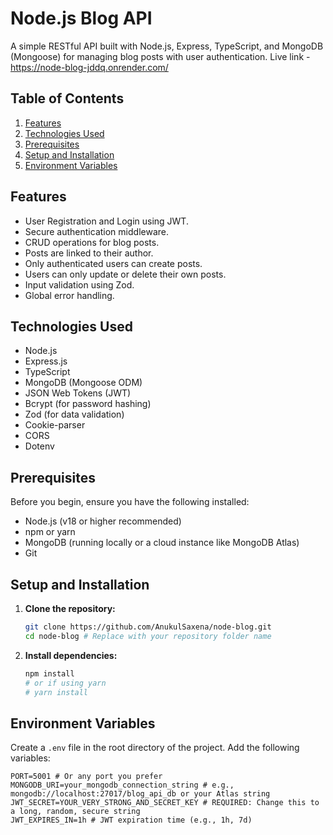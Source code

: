 # Node.js Blog API

A simple RESTful API built with Node.js, Express, TypeScript, and MongoDB (Mongoose) for managing blog posts with user authentication.
Live link - https://node-blog-jddq.onrender.com/

## Table of Contents

1.  [Features](#features)
2.  [Technologies Used](#technologies-used)
3.  [Prerequisites](#prerequisites)
4.  [Setup and Installation](#setup-and-installation)
5.  [Environment Variables](#environment-variables)

## Features

*   User Registration and Login using JWT.
*   Secure authentication middleware.
*   CRUD operations for blog posts.
*   Posts are linked to their author.
*   Only authenticated users can create posts.
*   Users can only update or delete their own posts.
*   Input validation using Zod.
*   Global error handling.

## Technologies Used

*   Node.js
*   Express.js
*   TypeScript
*   MongoDB (Mongoose ODM)
*   JSON Web Tokens (JWT)
*   Bcrypt (for password hashing)
*   Zod (for data validation)
*   Cookie-parser
*   CORS
*   Dotenv

## Prerequisites

Before you begin, ensure you have the following installed:

*   Node.js (v18 or higher recommended)
*   npm or yarn
*   MongoDB (running locally or a cloud instance like MongoDB Atlas)
*   Git

## Setup and Installation

1.  **Clone the repository:**

    ```bash
    git clone https://github.com/AnukulSaxena/node-blog.git
    cd node-blog # Replace with your repository folder name
    ```

2.  **Install dependencies:**

    ```bash
    npm install
    # or if using yarn
    # yarn install
    ```

## Environment Variables

Create a `.env` file in the root directory of the project. Add the following variables:

```dotenv
PORT=5001 # Or any port you prefer
MONGODB_URI=your_mongodb_connection_string # e.g., mongodb://localhost:27017/blog_api_db or your Atlas string
JWT_SECRET=YOUR_VERY_STRONG_AND_SECRET_KEY # REQUIRED: Change this to a long, random, secure string
JWT_EXPIRES_IN=1h # JWT expiration time (e.g., 1h, 7d)
